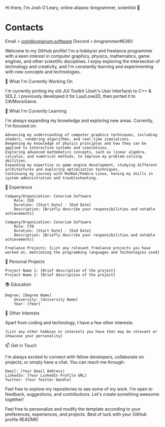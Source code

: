 Hi there, I'm Josh O'Leary, online aliases: brogrammer, scientiist 👋

# Contacts
Email > josh@conarium.software
Discord > brogrammer#6360

Welcome to my GitHub profile! I'm a hobbyist and freelance programmer with a keen interest in computer graphics, physics, mathematics, game engines, and other scientific disciplines. I enjoy exploring the intersection of technology and creativity, and I'm constantly learning and experimenting with new concepts and technologies.

🔭 What I'm Currently Working On

I'm currently porting my old JUI Toolkit (Josh's User Interface) to C++ & SDL2. I previously developed it for Lua/Love2D, then ported it to C#/MonoGame.


🌱 What I'm Currently Learning

I'm always expanding my knowledge and exploring new areas. Currently, I'm focused on:

    Advancing my understanding of computer graphics techniques, including shaders, rendering algorithms, and real-time simulations.
    Deepening my knowledge of physics principles and how they can be applied to interactive systems and simulations.
    Exploring advanced mathematics concepts, such as linear algebra, calculus, and numerical methods, to improve my problem-solving abilities.
    Expanding my expertise in game engine development, studying different architectures and exploring optimization techniques.
    Continuing my journey with RedHat/Fedora Linux, honing my skills in system administration and troubleshooting.

💼 Experience

    Company/Organization: Conarium Software
        Role: CEO
        Duration: [Start Date] - [End Date]
        Description: [Briefly describe your responsibilities and notable achievements]
        
    Company/Organization: Conarium Software
        Role: CTO
        Duration: [Start Date] - [End Date]
        Description: [Briefly describe your responsibilities and notable achievements]

    Freelance Projects: [List any relevant freelance projects you have worked on, mentioning the programming languages and technologies used]

🚀 Personal Projects

    Project Name 1: [Brief description of the project]
    Project Name 2: [Brief description of the project]

📚 Education

    Degree: [Degree Name]
        University: [University Name]
        Year: [Year]

🌟 Other Interests

Apart from coding and technology, I have a few other interests:

    [List any other hobbies or interests you have that may be relevant or showcase your personality]

📫 Get in Touch

I'm always excited to connect with fellow developers, collaborate on projects, or simply have a chat. You can reach me through:

    Email: [Your Email Address]
    LinkedIn: [Your LinkedIn Profile URL]
    Twitter: [Your Twitter Handle]

Feel free to explore my repositories to see some of my work. I'm open to feedback, suggestions, and contributions. Let's create something awesome together!

Feel free to personalize and modify the template according to your preferences, experiences, and projects. Best of luck with your GitHub profile README!
